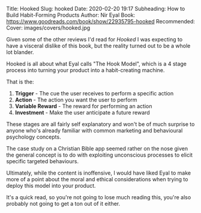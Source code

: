 Title: Hooked
Slug: hooked
Date: 2020-02-20 19:17
Subheading: How to Build Habit-Forming Products
Author: Nir Eyal
Book: https://www.goodreads.com/book/show/22935795-hooked
Recommended: 
Cover: images/covers/hooked.jpg

Given some of the other reviews I'd read for *Hooked* I was expecting to have a visceral dislike of this book, but the reality turned out to be a whole lot blander.

Hooked is all about what Eyal calls "The Hook Model", which is a 4 stage process into turning your product into a habit-creating machine.

That is the:

1. **Trigger** - The cue the user receives to perform a specific action
2. **Action** - The action you want the user to perform
3. **Variable Reward** - The reward for performing an action
4. **Investment** - Make the user anticipate a future reward

These stages are all fairly self explanatory and won't be of much surprise to anyone who's already familiar with common marketing and behavioural psychology concepts.

The case study on a Christian Bible app seemed rather on the nose given the general concept is to do with exploiting unconscious processes to elicit specific targeted behaviours.

Ultimately, while the content is inoffensive, I would have liked Eyal to make more of a point about the moral and ethical considerations when trying to deploy this model into your product.

It's a quick read, so you're not going to lose much reading this, you're also probably not going to get a ton out of it either.